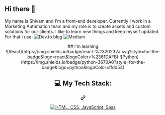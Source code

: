 ## Hi there 👋

My name is Shivam and I'm a front-end developer. Currently I work in a Marketing Automation team and my role is to create assets and custom solutions for our clients. I like to learn new things and keep myself updated. For that I use: <span><span>![Dev.to blog](https://img.shields.io/badge/dev.to-0A0A0A?style=for-the-badge&logo=dev.to&logoColor=white)</span>&nbsp;<span>![Medium](https://img.shields.io/badge/Medium-12100E?style=for-the-badge&logo=medium&logoColor=white)</span>

<div align="center"> ## I'm learning </div>
<div align="center"><span>![React](https://img.shields.io/badge/react-%2320232a.svg?style=for-the-badge&logo=react&logoColor=%2361DAFB)</span>&nbsp;<span>![Python](https://img.shields.io/badge/python-3670A0?style=for-the-badge&logo=python&logoColor=ffdd54)</span>
<div class="markdown-heading" dir="auto">
  <h2 class="heading-element" dir="auto">💻 My Tech Stack:</h2>
  <a id="user-content--my-tech-stack" class="anchor" aria-label="Permalink: 💻 My Tech Stack:" href="#-my-tech-stack">
    <svg class="octicon octicon-link" viewBox="0 0 16 16" version="1.1" width="16" height="16" aria-hidden="true">
      <path d="m7.775 3.275 1.25-1.25a3.5 3.5 0 1 1 4.95 4.95l-2.5 2.5a3.5 3.5 0 0 1-4.95 0 .751.751 0 0 1 .018-1.042.751.751 0 0 1 1.042-.018 1.998 1.998 0 0 0 2.83 0l2.5-2.5a2.002 2.002 0 0 0-2.83-2.83l-1.25 1.25a.751.751 0 0 1-1.042-.018.751.751 0 0 1-.018-1.042Zm-4.69 9.64a1.998 1.998 0 0 0 2.83 0l1.25-1.25a.751.751 0 0 1 1.042.018.751.751 0 0 1 .018 1.042l-1.25 1.25a3.5 3.5 0 1 1-4.95-4.95l2.5-2.5a3.5 3.5 0 0 1 4.95 0 .751.751 0 0 1-.018 1.042.751.751 0 0 1-1.042.018 1.998 1.998 0 0 0-2.83 0l-2.5 2.5a1.998 1.998 0 0 0 0 2.83Z"></path></svg>
  </a>
</div>
  <p dir="auto"><a href="https://skillicons.dev" rel="nofollow"><img src="https://camo.githubusercontent.com/5553d228832a75ff491cdb8b825cb1b37ffb7751b0f503faa730812c96eb0c14/68747470733a2f2f736b696c6c69636f6e732e6465762f69636f6e733f693d6e6578742c7376656c74652c6e6f64656a732c6a732c74732c6177732c6763702c736f6c6964697479" alt="HTML, CSS, JavaScript, Sass" data-canonical-src="https://skillicons.dev/icons?i=next,svelte,nodejs,js,ts,aws,gcp,solidity" style="max-width: 100%;"></a></p>
</div>

<!--
**ShivamKr-Pandey/ShivamKr-Pandey** is a ✨ _special_ ✨ repository because its `README.md` (this file) appears on your GitHub profile.

Here are some ideas to get you started:

- 🔭 I’m currently working on ...
- 🌱 I’m currently learning ...
- 👯 I’m looking to collaborate on ...
- 🤔 I’m looking for help with ...
- 💬 Ask me about ...
- 📫 How to reach me: ...
- 😄 Pronouns: ...
- ⚡ Fun fact: ...
-->
